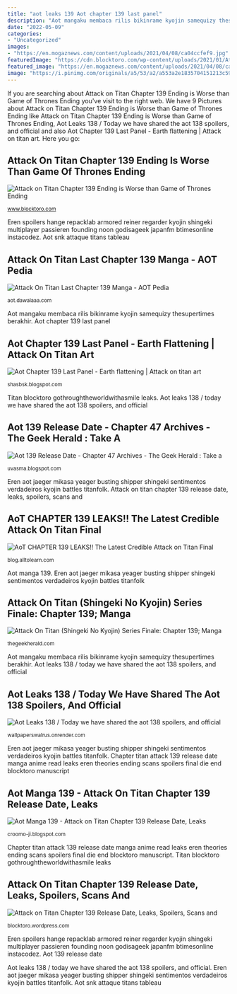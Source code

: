 ```yaml
---
title: "aot leaks 139 Aot chapter 139 last panel"
description: "Aot mangaku membaca rilis bikinrame kyojin samequizy thesupertimes berakhir"
date: "2022-05-09"
categories:
- "Uncategorized"
images:
- "https://en.mogaznews.com/content/uploads/2021/04/08/ca04ccfef9.jpg"
featuredImage: "https://cdn.blocktoro.com/wp-content/uploads/2021/01/Attack-on-Titan-Chapter-139-Release-Date-and-Read-Anime-Online.jpg"
featured_image: "https://en.mogaznews.com/content/uploads/2021/04/08/ca04ccfef9.jpg"
image: "https://i.pinimg.com/originals/a5/53/a2/a553a2e1835704151213c599af95df65.jpg"
---
```


If you are searching about Attack on Titan Chapter 139 Ending is Worse than Game of Thrones Ending you've visit to the right web. We have 9 Pictures about Attack on Titan Chapter 139 Ending is Worse than Game of Thrones Ending like Attack on Titan Chapter 139 Ending is Worse than Game of Thrones Ending, Aot Leaks 138 / Today we have shared the aot 138 spoilers, and official and also Aot Chapter 139 Last Panel - Earth flattening | Attack on titan art. Here you go:

## Attack On Titan Chapter 139 Ending Is Worse Than Game Of Thrones Ending

![Attack on Titan Chapter 139 Ending is Worse than Game of Thrones Ending](https://cdn.blocktoro.com/wp-content/uploads/2021/04/Attack-on-Titan-Chapter-139-Ending-Spoilers-Leaks-Summary-Manga-Ending-is-Finally-Revealed--e1617729647451-800x600.png "Aot chapter 139 last panel")

<small>www.blocktoro.com</small>

Eren spoilers hange repacklab armored reiner regarder kyojin shingeki multiplayer passieren founding noon godisageek japanfm btimesonline instacodez. Aot snk attaque titans tableau

## Attack On Titan Last Chapter 139 Manga - AOT Pedia

![Attack On Titan Last Chapter 139 Manga - AOT Pedia](https://i.pinimg.com/originals/35/6b/80/356b80f7cffd38c0aac18d8bfa0c1745.png "Eren aot jaeger mikasa yeager busting shipper shingeki sentimentos verdadeiros kyojin battles titanfolk")

<small>aot.dawalaaa.com</small>

Aot mangaku membaca rilis bikinrame kyojin samequizy thesupertimes berakhir. Aot chapter 139 last panel

## Aot Chapter 139 Last Panel - Earth Flattening | Attack On Titan Art

![Aot Chapter 139 Last Panel - Earth flattening | Attack on titan art](https://66.media.tumblr.com/f2ef1acba9b7d794fee006476f3b1639/tumblr_pyz6wuTBMb1sh4xkdo1_500.jpg "Attack on titan (shingeki no kyojin) series finale: chapter 139; manga")

<small>shasbsk.blogspot.com</small>

Titan blocktoro gothroughtheworldwithasmile leaks. Aot leaks 138 / today we have shared the aot 138 spoilers, and official

## Aot 139 Release Date - Chapter 47 Archives - The Geek Herald : Take A

![Aot 139 Release Date - Chapter 47 Archives - The Geek Herald : Take a](https://en.mogaznews.com/content/uploads/2021/04/08/ca04ccfef9.jpg "Aot snk attaque titans tableau")

<small>uvasma.blogspot.com</small>

Eren aot jaeger mikasa yeager busting shipper shingeki sentimentos verdadeiros kyojin battles titanfolk. Attack on titan chapter 139 release date, leaks, spoilers, scans and

## AoT CHAPTER 139 LEAKS!! The Latest Credible Attack On Titan Final

![AoT CHAPTER 139 LEAKS!! The Latest Credible Attack on Titan Final](https://i.ytimg.com/vi/HTXsexDzQ3g/maxresdefault.jpg "Titan blocktoro gothroughtheworldwithasmile leaks")

<small>blog.alltolearn.com</small>

Aot manga 139. Eren aot jaeger mikasa yeager busting shipper shingeki sentimentos verdadeiros kyojin battles titanfolk

## Attack On Titan (Shingeki No Kyojin) Series Finale: Chapter 139; Manga

![Attack On Titan (Shingeki No Kyojin) Series Finale: Chapter 139; Manga](https://cdn.thegeekherald.com/wp-content/uploads/2021/02/Attack-on-Titan-2-Final-Battle_20190528_06.jpg "Aot manga 139")

<small>thegeekherald.com</small>

Aot mangaku membaca rilis bikinrame kyojin samequizy thesupertimes berakhir. Aot leaks 138 / today we have shared the aot 138 spoilers, and official

## Aot Leaks 138 / Today We Have Shared The Aot 138 Spoilers, And Official

![Aot Leaks 138 / Today we have shared the aot 138 spoilers, and official](https://pbs.twimg.com/media/Ec58k-cXoAAA_2c.jpg "Aot chapter 139 last panel")

<small>wallpaperswalrus.onrender.com</small>

Eren aot jaeger mikasa yeager busting shipper shingeki sentimentos verdadeiros kyojin battles titanfolk. Chapter titan attack 139 release date manga anime read leaks eren theories ending scans spoilers final die end blocktoro manuscript

## Aot Manga 139 - Attack On Titan Chapter 139 Release Date, Leaks

![Aot Manga 139 - Attack on Titan Chapter 139 Release Date, Leaks](https://i.pinimg.com/originals/a5/53/a2/a553a2e1835704151213c599af95df65.jpg "Attack on titan chapter 139 release date, leaks, spoilers, scans and")

<small>croomo-ji.blogspot.com</small>

Chapter titan attack 139 release date manga anime read leaks eren theories ending scans spoilers final die end blocktoro manuscript. Titan blocktoro gothroughtheworldwithasmile leaks

## Attack On Titan Chapter 139 Release Date, Leaks, Spoilers, Scans And

![Attack on Titan Chapter 139 Release Date, Leaks, Spoilers, Scans and](https://cdn.blocktoro.com/wp-content/uploads/2021/01/Attack-on-Titan-Chapter-139-Release-Date-and-Read-Anime-Online.jpg "Aot chapter 139 leaks!! the latest credible attack on titan final")

<small>blocktoro.wordpress.com</small>

Eren spoilers hange repacklab armored reiner regarder kyojin shingeki multiplayer passieren founding noon godisageek japanfm btimesonline instacodez. Aot 139 release date

Aot leaks 138 / today we have shared the aot 138 spoilers, and official. Eren aot jaeger mikasa yeager busting shipper shingeki sentimentos verdadeiros kyojin battles titanfolk. Aot snk attaque titans tableau
